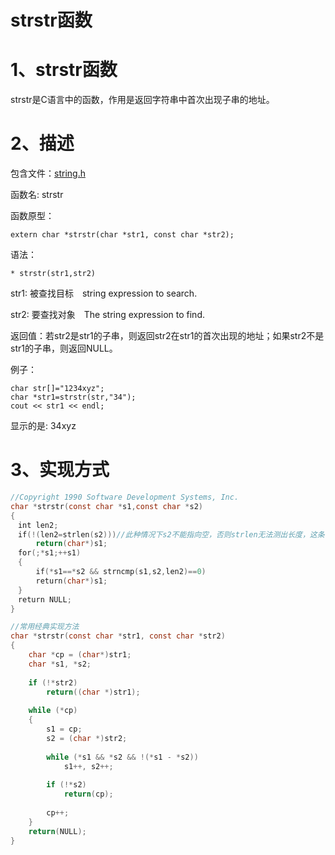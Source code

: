 # strstr函数

# 1、strstr函数

strstr是C语言中的函数，作用是返回字符串中首次出现子串的地址。

# 2、描述

包含文件：[string.h](https://baike.baidu.com/item/string.h)

函数名: strstr

函数原型：

```
extern char *strstr(char *str1, const char *str2);
```

语法：

```
* strstr(str1,str2)
```

str1: 被查找目标　string expression to search.

str2: 要查找对象　The string expression to find.

返回值：若str2是str1的子串，则返回str2在str1的首次出现的地址；如果str2不是str1的子串，则返回NULL。

例子：

```
char str[]="1234xyz";
char *str1=strstr(str,"34");
cout << str1 << endl;
```

显示的是: 34xyz

# 3、实现方式

```c
//Copyright 1990 Software Development Systems, Inc.
char *strstr(const char *s1,const char *s2)
{
　int len2;
　if(!(len2=strlen(s2)))//此种情况下s2不能指向空，否则strlen无法测出长度，这条语句错误
　    return(char*)s1;
　for(;*s1;++s1)
　{
    　if(*s1==*s2 && strncmp(s1,s2,len2)==0)
    　return(char*)s1;
　}
　return NULL;
}

//常用经典实现方法
char *strstr(const char *str1, const char *str2)
{
    char *cp = (char*)str1;
    char *s1, *s2;
 
    if (!*str2)
        return((char *)str1);
 
    while (*cp)
    {
        s1 = cp;
        s2 = (char *)str2;
 
        while (*s1 && *s2 && !(*s1 - *s2))
            s1++, s2++;
 
        if (!*s2)
            return(cp);
 
        cp++;
    }
    return(NULL);
}
```

